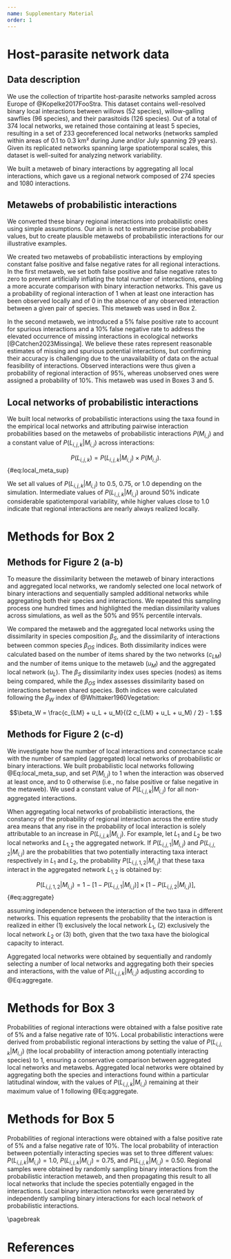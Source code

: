 ```yaml
---
name: Supplementary Material
order: 1
---
```


# Host-parasite network data

## Data description 

We use the collection of tripartite host-parasite networks sampled across Europe
of @Kopelke2017FooStra. This dataset contains well-resolved binary local
interactions between willows ($52$ species), willow-galling sawflies ($96$
species), and their parasitoids ($126$ species). Out of a total of $374$ local
networks, we retained those containing at least $5$ species, resulting in a set
of $233$ georeferenced local networks (networks sampled within areas of $0.1$ to
$0.3$ km² during June and/or July spanning $29$ years). Given its replicated
networks spanning large spatiotemporal scales, this dataset is well-suited for
analyzing network variability.

We built a metaweb of binary interactions by aggregating all local interactions,
which gave us a regional network composed of $274$ species and $1080$
interactions. 

## Metawebs of probabilistic interactions

We converted these binary regional interactions into probabilistic ones using
simple assumptions. Our aim is not to estimate precise probability values, but
to create plausible metawebs of probabilistic interactions for our illustrative
examples. 

We created two metawebs of probabilistic interactions by employing constant
false positive and false negative rates for all regional interactions. In the
first metaweb, we set both false positive and false negative rates to zero to
prevent artificially inflating the total number of interactions, enabling a more
accurate comparison with binary interaction networks. This gave us a probability
of regional interaction of $1$ when at least one interaction has been observed
locally and of $0$ in the absence of any observed interaction between a given
pair of species. This metaweb was used in Box 2. 

In the second metaweb, we introduced a $5\%$ false positive rate to account for
spurious interactions and a $10\%$ false negative rate to address the elevated
occurrence of missing interactions in ecological networks
[@Catchen2023Missinga]. We believe these rates represent reasonable estimates of
missing and spurious potential interactions, but confirming their accuracy is
challenging due to the unavailability of data on the actual feasibility of
interactions. Observed interactions were thus given a probability of regional
interaction of $95\%$, whereas unobserved ones were assigned a probability of
$10\%$. This metaweb was used in Boxes 3 and 5.


## Local networks of probabilistic interactions

We built local networks of probabilistic interactions using the taxa found in
the empirical local networks and attributing pairwise interaction probabilities
based on the metawebs of probabilistic interactions $P(M_{i, j})$ and a constant
value of $P(L_{i, j, k}|M_{i, j})$ across interactions:

$$P(L_{i, j, k}) = P(L_{i, j, k} | M_{i, j})
\times P(M_{i, j}).$$ {#eq:local_meta_sup} 

We set all values of $P(L_{i, j, k}|M_{i, j})$ to $0.5$, $0.75$, or $1.0$
depending on the simulation. Intermediate values of $P(L_{i, j, k}|M_{i, j})$
around $50\%$ indicate considerable
spatiotemporal variability, while higher values close to $1.0$ indicate that
regional interactions are nearly always realized locally. 


# Methods for Box 2

## Methods for Figure 2 (a-b)

To measure the dissimilarity between the metaweb of binary interactions and
aggregated local networks, we randomly selected one local network of binary
interactions and sequentially sampled additional networks while aggregating both
their species and interactions. We repeated this sampling process one hundred
times and highlighted the median dissimilarity values across simulations, as
well as the $50\%$ and $95\%$ percentile intervals. 

We compared the metaweb and the aggregated local networks using the
dissimilarity in species composition $\beta_{S}$, and the dissimilarity of
interactions between common species $\beta_{OS}$ indices. Both dissimilarity
indices were calculated based on the number of items shared by the two networks
($c_{LM}$) and the number of items unique to the metaweb ($u_M$) and the
aggregated local network ($u_L$). The $\beta_{S}$ dissimilarity index uses
species (nodes) as items being compared, while the $\beta_{OS}$ index assesses
dissimilarity based on interactions between shared species. Both indices were
calculated following the $\beta_W$ index of @Whittaker1960Vegetation: 

$$\beta_W = \frac{c_{LM} + u_L + u_M}{(2 c_{LM} + u_L + u_M) / 2} - 1.$$

## Methods for Figure 2 (c-d)

We investigate how the number of local interactions and connectance scale with
the number of sampled (aggregated) local networks of probabilistic or binary
interactions. We built probabilistic local networks following
@Eq:local_meta_sup, and set $P(M_{i, j})$ to $1$ when the interaction was
observed at least once, and to $0$ otherwise (i.e., no false positive or false
negative in the metaweb). We used a constant value of $P(L_{i, j, k}|M_{i, j})$
for all non-aggregated interactions. 

When aggregating local networks of probabilistic interactions, the constancy of
the probability of regional interaction across the entire study area means that
any rise in the probability of local interaction is solely attributable to an
increase in $P(L_{i, j, k}|M_{i, j})$. For example, let $L_1$ and $L_2$ be two
local networks and $L_{1,2}$ the aggregated network. If $P(L_{i, j, 1}|M_{i,
j})$ and $P(L_{i, j, 2}|M_{i, j})$ are the probabilities that two potentially
interacting taxa interact respectively in $L_1$ and $L_2$, the probability
$P(L_{i, j, 1,2}|M_{i, j})$ that these taxa interact in the aggregated network
$L_{1,2}$ is obtained by: 

$$P(L_{i, j, 1, 2}|M_{i, j}) = 1 - [1 - P(L_{i, j, 1}|M_{i, j})] \times [1 -
P(L_{i, j, 2}|M_{i, j})],$$ {#eq:aggregate}

assuming independence between the interaction of the two taxa in different
networks. This equation represents the probability that the interaction is
realized in either (1) exclusively the local network $L_1$, (2) exclusively the
local network $L_2$ or (3) both, given that the two taxa have the biological
capacity to interact. 

Aggregated local networks were obtained by sequentially and randomly selecting a
number of local networks and aggregating both their species and interactions,
with the value of $P(L_{i, j, k}|M_{i, j})$ adjusting according to
@Eq:aggregate. 

# Methods for Box 3 

Probabilities of regional interactions were obtained with a false positive rate
of $5\%$ and a false negative rate of $10\%$. Local probabilistic interactions
were derived from probabilistic regional interactions by setting the value of
$P(L_{i, j, k}|M_{i,j})$ (the local probability of interaction among potentially
interacting species) to $1$, ensuring a conservative comparison between
aggregated local networks and metawebs. Aggregated local networks were obtained
by aggregating both the species and interactions found within a particular
latitudinal window, with the values of $P(L_{i, j, k}|M_{i, j})$ remaining at
their maximum value of $1$ following @Eq:aggregate.

# Methods for Box 5

Probabilities of regional interactions were obtained with a false positive rate
of $5\%$ and a false negative rate of $10\%$. The local probability of
interaction between potentially interacting species was set to three different
values: $P(L_{i, j, k}|M_{i, j}) = 1.0$, $P(L_{i, j, k}|M_{i, j}) = 0.75$, and
$P(L_{i, j, k}|M_{i, j}) = 0.50$. Regional samples were obtained by randomly
sampling binary interactions from the probabilistic interaction metaweb, and
then propagating this result to all local networks that include the species
potentially engaged in the interactions. Local binary interaction networks were
generated by independently sampling binary interactions for each local network
of probabilistic interactions.

\pagebreak

# References 
